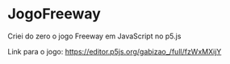 # JogoFreeway
Criei do zero o jogo Freeway em JavaScript no p5.js

Link para o jogo: https://editor.p5js.org/gabizao_/full/fzWxMXijY
